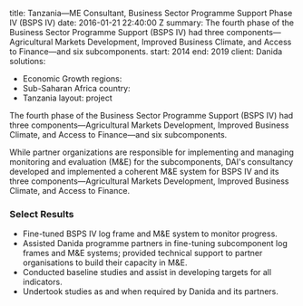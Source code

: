 
title: Tanzania—ME Consultant, Business Sector Programme Support Phase IV (BSPS IV)
date: 2016-01-21 22:40:00 Z
summary: The fourth phase of the Business Sector Programme Support (BSPS IV) had three
  components—Agricultural Markets Development, Improved Business Climate, and Access
  to Finance—and six subcomponents.
start: 2014
end: 2019
client: Danida
solutions:
- Economic Growth
regions:
- Sub-Saharan Africa
country:
- Tanzania
layout: project


The fourth phase of the Business Sector Programme Support (BSPS IV) had three components—Agricultural Markets Development, Improved Business Climate, and Access to Finance—and six subcomponents.

While partner organizations are responsible for implementing and managing monitoring and evaluation (M&E) for the subcomponents, DAI's consultancy developed and implemented a coherent M&E system for BSPS IV and its three components—Agricultural Markets Development, Improved Business Climate, and Access to Finance.

### Select Results

* Fine-tuned BSPS IV log frame and M&E system to monitor progress.
* Assisted Danida programme partners in fine-tuning subcomponent log frames and M&E systems; provided technical support to partner organisations to build their capacity in M&E.
* Conducted baseline studies and assist in developing targets for all indicators.
* Undertook studies as and when required by Danida and its partners.
